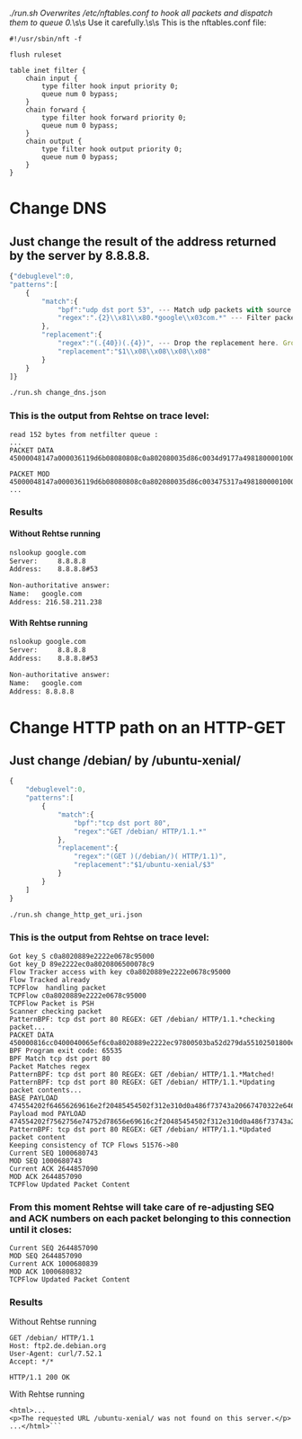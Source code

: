 *./run.sh Overwrites /etc/nftables.conf to hook all packets and dispatch them to queue 0.*\s\s
Use it carefully.\s\s
This is the nftables.conf file:
```
#!/usr/sbin/nft -f

flush ruleset

table inet filter {
    chain input {
        type filter hook input priority 0;
        queue num 0 bypass;
    }
    chain forward {
        type filter hook forward priority 0;
        queue num 0 bypass;
    }
    chain output {
        type filter hook output priority 0;
        queue num 0 bypass;
    }
}

```
# Change DNS
## Just change the result of the address returned by the server by 8.8.8.8.
```javascript
{"debuglevel":0,
"patterns":[
    {
        "match":{
            "bpf":"udp dst port 53", --- Match udp packets with source port 53. 
            "regex":".{2}\\x81\\x80.*google\\x03com.*" --- Filter packets by regex, for example all of them having an encoded dns response A for google.com
        },
        "replacement":{
            "regex":"(.{40})(.{4})", --- Drop the replacement here. Group 1 is the offset that wont be modified. Group 2 are 4 bytes to be replaced by \x08.
            "replacement":"$1\\x08\\x08\\x08\\x08"
        }
    }
]}
```

```bash
./run.sh change_dns.json
```

### This is the output from Rehtse on trace level:
```
read 152 bytes from netfilter queue :
...
PACKET DATA 45000048147a000036119d6b08080808c0a802080035d86c0034d9177a498180000100010000000006676f6f676c6503636f6d0000010001c00c000100010000004c0004`d83ad3ee`

PACKET MOD 45000048147a000036119d6b08080808c0a802080035d86c003475317a498180000100010000000006676f6f676c6503636f6d0000010001c00c000100010000004c00040`8080808`
...
```

### Results 
#### Without Rehtse running
```bash
nslookup google.com
Server:     8.8.8.8
Address:    8.8.8.8#53

Non-authoritative answer:
Name:   google.com
Address: 216.58.211.238
```

#### With Rehtse running
```bash
nslookup google.com
Server:     8.8.8.8
Address:    8.8.8.8#53

Non-authoritative answer:
Name:   google.com
Address: 8.8.8.8
```


# Change HTTP path on an HTTP-GET
## Just change /debian/ by /ubuntu-xenial/
```javascript
{   
    "debuglevel":0,
    "patterns":[
        {
            "match":{
                "bpf":"tcp dst port 80",
                "regex":"GET /debian/ HTTP/1.1.*"
            },
            "replacement":{
                "regex":"(GET )(/debian/)( HTTP/1.1)",
                "replacement":"$1/ubuntu-xenial/$3"
            }
        }
    ]
}
```

```bash
./run.sh change_http_get_uri.json
```

### This is the output from Rehtse on trace level:
```
Got key_S c0a8020889e2222e0678c95000
Got key_D 89e2222ec0a8020806500078c9
Flow Tracker access with key c0a8020889e2222e0678c95000
Flow Tracked already 
TCPFlow  handling packet 
TCPFlow c0a8020889e2222e0678c95000
TCPFlow Packet is PSH
Scanner checking packet 
PatternBPF: tcp dst port 80 REGEX: GET /debian/ HTTP/1.1.*checking packet...
PACKET DATA 450000816cc0400040065ef6c0a8020889e2222ec97800503ba52d279da55102501800e528570000474554202f64656269616e2f20485454502f312e310d0a486f73743a20667470322e64652e64656269616e2e6f72670d0a557365722d4167656e743a206375726c2f372e35322e310d0a4163636570743a202a2f2a0d0a0d0a
BPF Program exit code: 65535
BPF Match tcp dst port 80
Packet Matches regex
PatternBPF: tcp dst port 80 REGEX: GET /debian/ HTTP/1.1.*Matched!
PatternBPF: tcp dst port 80 REGEX: GET /debian/ HTTP/1.1.*Updating packet contents...
BASE PAYLOAD 474554202f64656269616e2f20485454502f312e310d0a486f73743a20667470322e64652e64656269616e2e6f72670d0a557365722d4167656e743a206375726c2f372e35322e310d0a4163636570743a202a2f2a0d0a0d0a
Payload mod PAYLOAD 474554202f7562756e74752d78656e69616c2f20485454502f312e310d0a486f73743a20667470322e64652e64656269616e2e6f72670d0a557365722d4167656e743a206375726c2f372e35322e310d0a4163636570743a202a2f2a0d0a0d0a
PatternBPF: tcp dst port 80 REGEX: GET /debian/ HTTP/1.1.*Updated packet content
Keeping consistency of TCP Flows 51576->80
Current SEQ 1000680743
MOD SEQ 1000680743
Current ACK 2644857090
MOD ACK 2644857090
TCPFlow Updated Packet Content 
```

### From this moment Rehtse will take care of re-adjusting SEQ and ACK numbers on each packet belonging to this connection until it closes:
```Keeping consistency of TCP Flows 80->51576
Current SEQ 2644857090
MOD SEQ 2644857090
Current ACK 1000680839
MOD ACK 1000680832
TCPFlow Updated Packet Content 
```

### Results
Without Rehtse running
```curl -s -v http://ftp2.de.debian.org/debian/ > /dev/null 
GET /debian/ HTTP/1.1
Host: ftp2.de.debian.org
User-Agent: curl/7.52.1
Accept: */*

HTTP/1.1 200 OK
```
With Rehtse running
```curl http://ftp2.de.debian.org/debian/ 
<html>...
<p>The requested URL /ubuntu-xenial/ was not found on this server.</p>
...</html>```
